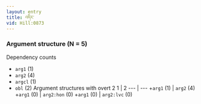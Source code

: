 ```yaml
---
layout: entry
title: འདིང་
vid: Hill:0873
---
```

### Argument structure (N = 5)
Dependency counts
* `arg1` (1)
* `arg2` (4)
* `argcl` (1)
* `obl` (2)
Argument structures with overt 2
1 | 2
--- | ---
+`arg1` (1) | `arg2` (4)
+`arg1` (0) | `arg2:hon` (0)
+`arg1` (0) | `arg2:lvc` (0)
